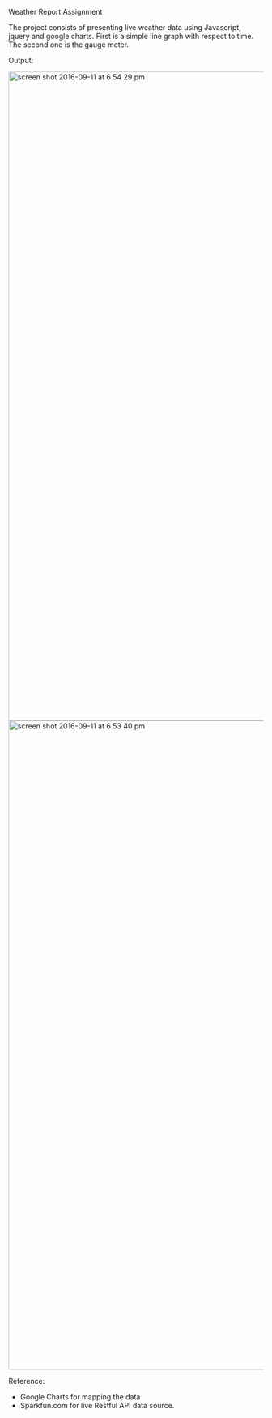 Weather Report Assignment

The project consists of presenting live weather data using Javascript, jquery and google charts.
First is a simple line graph with respect to time. The second one is the gauge meter.


Output:



<img width="1280" alt="screen shot 2016-09-11 at 6 54 29 pm" src="https://cloud.githubusercontent.com/assets/21232700/18454945/2f595132-7915-11e6-9483-5904c0fc8c49.png">




<img width="1280" alt="screen shot 2016-09-11 at 6 53 40 pm" src="https://cloud.githubusercontent.com/assets/21232700/18455130/1b8a5d12-7916-11e6-9ded-1b0c4da46edb.png">

Reference: 
* Google Charts for mapping the data
* Sparkfun.com for live Restful API data source.
